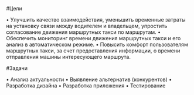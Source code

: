 #Цели

•	Улучшить качество взаимодействия, уменьшить временные затраты на установку связи между водителем и владельцем, упростить согласование движения маршрутных такси по маршрутам.
•	Обеспечить мониторинг времени движения маршрутных такси и его анализ в автоматическом режиме.
•	Повысить комфорт пользователям маршрутных такси, за счет предоставления информации, о времени отправления машины интересующего маршрута.

#Задачи

•	Анализ актуальности
•	Выявление альтернатив (конкурентов)
•	Разработка дизайна
•	Разработка приложения
•	Тестирование